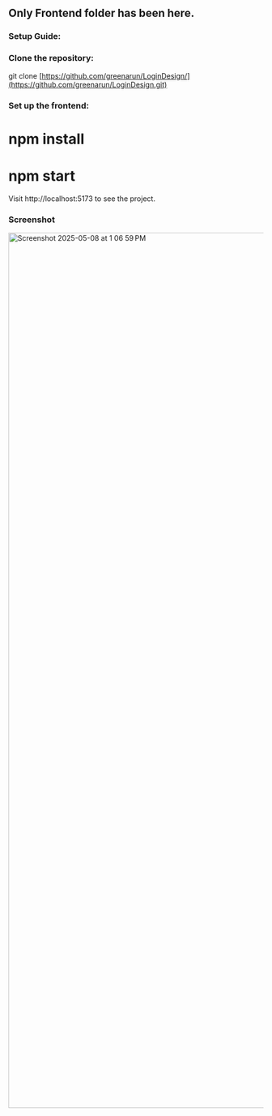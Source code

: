 ## Only Frontend folder has been here.

### Setup Guide:

### Clone the repository:
git clone [https://github.com/greenarun/LoginDesign/](https://github.com/greenarun/LoginDesign.git)

### Set up the frontend:
# npm install
# npm start

Visit http://localhost:5173 to see the project.

### Screenshot
<img width="1728" alt="Screenshot 2025-05-08 at 1 06 59 PM" src="https://github.com/user-attachments/assets/45cff6e4-b6a4-4024-8a9e-edbd771bd6a9" />
